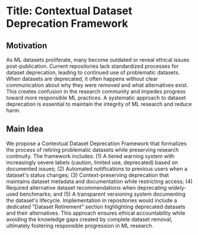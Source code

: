 # Title: Contextual Dataset Deprecation Framework

## Motivation
As ML datasets proliferate, many become outdated or reveal ethical issues post-publication. Current repositories lack standardized processes for dataset deprecation, leading to continued use of problematic datasets. When datasets are deprecated, it often happens without clear communication about why they were removed and what alternatives exist. This creates confusion in the research community and impedes progress toward more responsible ML practices. A systematic approach to dataset deprecation is essential to maintain the integrity of ML research and reduce harm.

## Main Idea
We propose a Contextual Dataset Deprecation Framework that formalizes the process of retiring problematic datasets while preserving research continuity. The framework includes: (1) A tiered warning system with increasingly severe labels (caution, limited use, deprecated) based on documented issues; (2) Automated notifications to previous users when a dataset's status changes; (3) Context-preserving deprecation that maintains dataset metadata and documentation while restricting access; (4) Required alternative dataset recommendations when deprecating widely-used benchmarks; and (5) A transparent versioning system documenting the dataset's lifecycle. Implementation in repositories would include a dedicated "Dataset Retirement" section highlighting deprecated datasets and their alternatives. This approach ensures ethical accountability while avoiding the knowledge gaps created by complete dataset removal, ultimately fostering responsible progression in ML research.